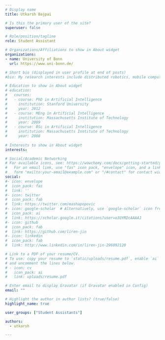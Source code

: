 ```yaml
---
# Display name
title: Utkarsh Bajpai

# Is this the primary user of the site?
superuser: false

# Role/position/tagline
role: Student Assistant

# Organizations/Affiliations to show in About widget
organizations:
- name: University of Bonn
  url: https://www.uni-bonn.de/

# Short bio (displayed in user profile at end of posts)
#bio: My research interests include distributed robotics, mobile computing and programmable matter.

# Education to show in About widget
# education:
#   courses:
#   - course: PhD in Artificial Intelligence
#     institution: Stanford University
#     year: 2012
#   - course: MEng in Artificial Intelligence
#     institution: Massachusetts Institute of Technology
#     year: 2009
#   - course: BSc in Artificial Intelligence
#     institution: Massachusetts Institute of Technology
#     year: 2008
    
# Interests to show in About widget
interests:

# Social/Academic Networking
# For available icons, see: https://wowchemy.com/docs/getting-started/page-builder/#icons
#   For an email link, use "fas" icon pack, "envelope" icon, and a link in the
#   form "mailto:your-email@example.com" or "/#contact" for contact widget.
social:
#- icon: envelope
#  icon_pack: fas
#  link: ''
#- icon: twitter
#  icon_pack: fab
#  link: https://twitter.com/mashapopovic
#- icon: google-scholar  # Alternatively, use `google-scholar` icon from `ai` icon pack
#  icon_pack: ai
#  link: https://scholar.google.it/citations?user=o3UYRDcAAAAJ
#- icon: github
#  icon_pack: fab
#  link: https://github.com/liren-jin
#- icon: linkedin
#  icon_pack: fab
#  link: http://www.linkedin.com/in/liren-jin-296092120

# Link to a PDF of your resume/CV.
# To use: copy your resume to `static/uploads/resume.pdf`, enable `ai` icons in `params.toml`, 
# and uncomment the lines below.
# - icon: cv
#   icon_pack: ai
#   link: uploads/resume.pdf

# Enter email to display Gravatar (if Gravatar enabled in Config)
email: ""

# Highlight the author in author lists? (true/false)
highlight_name: true

user_groups: ["Student Assistants"] 

authors:
  - utkarsh

---
```


